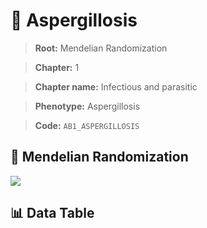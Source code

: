 # 🧪 Aspergillosis

> **Root:** Mendelian Randomization

> **Chapter:** 1  

> **Chapter name:** Infectious and parasitic

> **Phenotype:** Aspergillosis  

> **Code:** `AB1_ASPERGILLOSIS`

## 🧬 Mendelian Randomization  

<img src="/MR/Figures/Forward/AB1_ASPERGILLOSIS.png"/>

## 📊 Data Table

<CsvTableMRF src="/MR_Data/Forward/AB1_ASPERGILLOSIS.csv"/>
